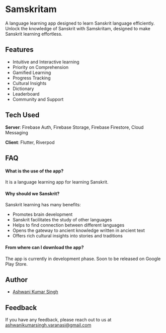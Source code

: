 # Samskritam

A language learning app designed to learn Sanskrit language efficiently. Unlock the knowledge of Sanskrit with Samskritam, designed to make Sanskrit learning effortless.

## Features

- Intuitive and Interactive learning
- Priority on Comprehension
- Gamified Learning
- Progress Tracking
- Cultural Insights
- Dictionary
- Leaderboard
- Community and Support
## Tech Used

**Server**: Firebase Auth, Firebase Storage, Firebase Firestore, Cloud Messaging

**Client**: Flutter, Riverpod

## FAQ

#### What is the use of the app?

It is a language learning app for learning Sanskrit.

#### Why should we Sanskrit?

Sanskrit learning has many benefits: 
- Promotes brain development
- Sanskrit facilitates the study of other languages
- Helps to find connection between different languages
- Opens the gateway to ancient knowledge written in ancient text
- Offers rich cultural insights into stories and traditions

#### From where can I download the app?

The app is currently in development phase. Soon to be released on Google Play Store.


## Author

- [Ashwani Kumar Singh](https://github.com/ashwani211)
## Feedback

If you have any feedback, please reach out to us at ashwanikumarsingh.varanasi@gmail.com

